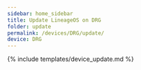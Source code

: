 ```yaml
---
sidebar: home_sidebar
title: Update LineageOS on DRG
folder: update
permalink: /devices/DRG/update/
device: DRG
---
```

{% include templates/device_update.md %}
